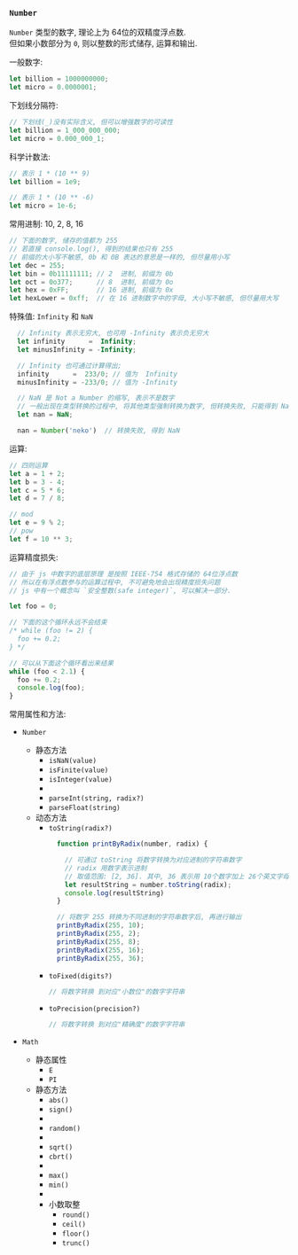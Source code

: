 ### `Number`
`Number` 类型的数字, 理论上为 64位的双精度浮点数.  
但如果小数部分为 `0`, 则以整数的形式储存, 运算和输出.  

一般数字:
  ```js
  let billion = 1000000000;
  let micro = 0.0000001;
  ```

下划线分隔符:
  ```js
  // 下划线(_)没有实际含义, 但可以增强数字的可读性
  let billion = 1_000_000_000;
  let micro = 0.000_000_1;
  ```

科学计数法:
  ```js
  // 表示 1 * (10 ** 9)
  let billion = 1e9;

  // 表示 1 * (10 ** -6)
  let micro = 1e-6;
  ```

常用进制: 10, 2, 8, 16
  ```js
  // 下面的数字, 储存的值都为 255
  // 若直接 console.log(), 得到的结果也只有 255
  // 前缀的大小写不敏感, 0b 和 0B 表达的意思是一样的, 但尽量用小写
  let dec = 255;
  let bin = 0b11111111; // 2  进制, 前缀为 0b
  let oct = 0o377;      // 8  进制, 前缀为 0o
  let hex = 0xFF;       // 16 进制, 前缀为 0x
  let hexLower = 0xff;  // 在 16 进制数字中的字母, 大小写不敏感, 但尽量用大写

  ```

特殊值: `Infinity` 和 `NaN`
  ```js
    // Infinity 表示无穷大, 也可用 -Infinity 表示负无穷大
    let infinity      =  Infinity;
    let minusInfinity = -Infinity;

    // Infinity 也可通过计算得出;
    infinity      =  233/0; // 值为  Infinity
    minusInfinity = -233/0; // 值为 -Infinity

    // NaN 是 Not a Number 的缩写, 表示不是数字
    // 一般出现在类型转换的过程中, 将其他类型强制转换为数字, 但转换失败, 只能得到 NaN
    let nan = NaN;

    nan = Number('neko')  // 转换失败, 得到 NaN
  ```

运算:
  ```js
  // 四则运算
  let a = 1 + 2;
  let b = 3 - 4;
  let c = 5 * 6;
  let d = 7 / 8;

  // mod
  let e = 9 % 2;
  // pow
  let f = 10 ** 3;
  ```

运算精度损失:
  ```js
  // 由于 js 中数字的底层原理 是按照 IEEE-754 格式存储的 64位浮点数
  // 所以在有浮点数参与的运算过程中, 不可避免地会出现精度损失问题
  // js 中有一个概念叫 `安全整数(safe integer)`, 可以解决一部分.

  let foo = 0;

  // 下面的这个循环永远不会结束
  /* while (foo != 2) {
    foo += 0.2;
  } */

  // 可以从下面这个循环看出来结果
  while (foo < 2.1) {
    foo += 0.2;
    console.log(foo);
  }

  
  ```

常用属性和方法:
- `Number`
  - 静态方法
    - `isNaN(value)`
    - `isFinite(value)`
    - `isInteger(value)`
    - 
    - `parseInt(string, radix?)`
    - `parseFloat(string)`
  - 动态方法
    - `toString(radix?)`
      ```js
        function printByRadix(number, radix) {

          // 可通过 toString 将数字转换为对应进制的字符串数字
          // radix 用数字表示进制
          // 取值范围: [2, 36]. 其中, 36 表示用 10个数字加上 26个英文字母
          let resultString = number.toString(radix);
          console.log(resultString)
        }

        // 将数字 255 转换为不同进制的字符串数字后, 再进行输出
        printByRadix(255, 10);
        printByRadix(255, 2);
        printByRadix(255, 8);
        printByRadix(255, 16);
        printByRadix(255, 36);
      ```
    - `toFixed(digits?)`
      ```js
      // 将数字转换 到对应"小数位"的数字字符串
      ```
    - `toPrecision(precision?)`
      ```js
      // 将数字转换 到对应"精确度"的数字字符串
      ```
  
- `Math`
  - 静态属性
    - `E`
    - `PI`
  - 静态方法
    - `abs()`
    - `sign()`
    - 
    - `random()`
    - 
    - `sqrt()`
    - `cbrt()`
    - 
    - `max()`
    - `min()`
    - 
    - 小数取整
      - `round()`
      - `ceil()`
      - `floor()`
      - `trunc()`
